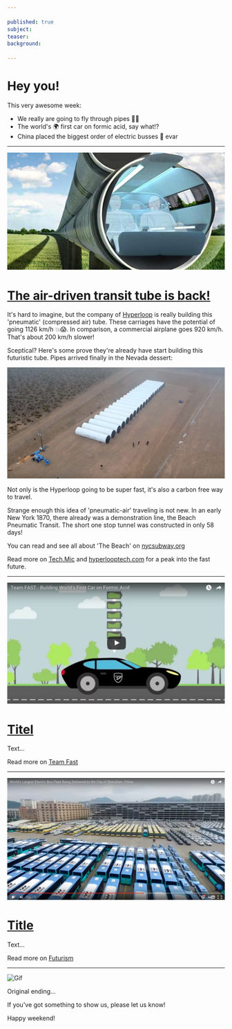 ```yaml
---

published: true
subject:
teaser:
background:

---
```


# Hey you!

This very awesome week:

* We really are going to fly through pipes 🚝💨
* The world's 🌍 first car on formic acid, say what!?
* China placed the biggest order of electric busses 🚎 evar

---

<img src="2016-01-22-32-hyperloop-pods.jpg" width="565">

# [The air-driven transit tube is back! ](http://mic.com/articles/132122/the-hyperloop-is-finally-being-built-see-the-photos-here#.4dWs1dj4I)

It's hard to imagine, but the company of [Hyperloop](http://hyperlooptech.com/) is really building this 'pneumatic' (compressed air) tube. These carriages have the potential of going 1126 km/h 💥😱. In comparison, a commercial airplane goes 920 km/h. That's about 200 km/h slower!

Sceptical? Here's some prove they're already have start building this futuristic tube. Pipes arrived finally in the Nevada dessert:

<img src="2016-01-22-32-hypertubes.png" width="565">

Not only is the Hyperloop going to be super fast, it's also a carbon free way to travel.

Strange enough this idea of 'pneumatic-air' traveling is not new. In an early New York 1870, there already was a demonstration line, the Beach Pneumatic Transit. The short one stop tunnel was constructed in only 58 days! 

You can read and see all about 'The Beach' on [nycsubway.org](http://www.nycsubway.org/wiki/Beach_Pneumatic_Transit)

Read more on [Tech.Mic](http://mic.com/articles/132122/the-hyperloop-is-finally-being-built-see-the-photos-here#.4dWs1dj4I) and [hyperlooptech.com](http://hyperlooptech.com/) for a peak into the fast future.

---

<img src="2016-01-22-32-formic-acid.png" width="565">

# [Titel](http://www.teamfast.nl/)

Text...

Read more on [Team Fast](http://www.teamfast.nl/)

---

<img src="2016-01-22-32-busfleet.png" width="565">

# [Title](http://futurism.com/videos/china-releases-worlds-largest-electric-bus-fleet/)

Text...

Read more on [Futurism](http://futurism.com/videos/china-releases-worlds-largest-electric-bus-fleet/)

---


![Gif](path)

Original ending...

If you've got something to show us, please let us know!

Happy weekend!
